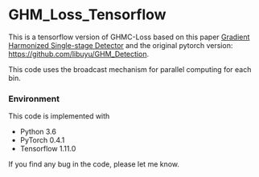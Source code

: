 # GHM_Loss_Tensorflow

This is a tensorflow version of GHMC-Loss based on this paper [Gradient Harmonized Single-stage Detector](https://arxiv.org/abs/1811.05181) and the original pytorch version: https://github.com/libuyu/GHM_Detection.

This code uses the broadcast mechanism for parallel computing for each bin.

### Environment
This code is implemented with 
- Python 3.6
- PyTorch 0.4.1
- Tensorflow 1.11.0

If you find any bug in the code, please let me know.
